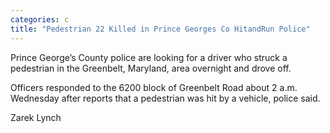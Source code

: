 ```yaml
---
categories: c
title: "Pedestrian 22 Killed in Prince Georges Co HitandRun Police"
---
```


Prince George’s County police are looking for a driver who struck a pedestrian in the Greenbelt, Maryland, area overnight and drove off.



Officers responded to the 6200 block of Greenbelt Road about 2 a.m. Wednesday after reports that a pedestrian was hit by a vehicle, police said.



Zarek Lynch